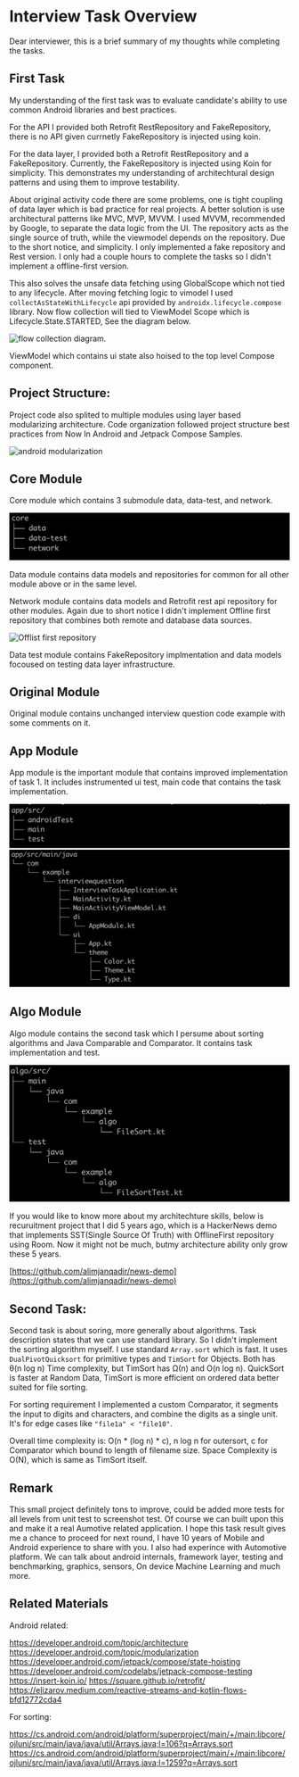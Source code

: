 # Interview Task Overview
Dear interviewer, this is a brief summary of my thoughts while completing the tasks.

## First Task

My understanding of the first task was to evaluate candidate's ability to use common Android libraries and best practices.

For the API I provided both Retrofit RestRepository and FakeRepository, there is no API given currnetly FakeRepository is injected using koin.

For the data layer, I provided both a Retrofit RestRepository and a FakeRepository. Currently, the FakeRepository is injected using Koin for simplicity. This demonstrates my understanding of architechtural design patterns and using them to improve testability. 

About original activity code there are some problems, one is tight coupling of data layer which is bad practice for real projects. A better solution is use architectural patterns like MVC, MVP, MVVM. I used MVVM, recommended by Google, to separate the data logic from the UI. The repository acts as the single source of truth, while the viewmodel depends on the repository. Due to the short notice, and  simplicity. I only implemented a fake repository and Rest version. I only had a couple hours to complete the tasks so I didn't implement a offline-first version.

This also solves the unsafe data fetching using GlobalScope which not tied to any lifecycle. After moving fetching logic to vimodel I used `collectAsStateWithLifecycle` api provided by `androidx.lifecycle.compose` library. Now flow collection will tied to ViewModel Scope which is Lifecycle.State.STARTED, See the diagram below.

![flow collection diagram](https://miro.medium.com/v2/0*_X0J2wnopl_wNEU8).


ViewModel which contains ui state also hoised to the top level Compose component.


## Project Structure:

Project code also splited to multiple modules using layer based modularizing architecture. Code organization followed project structure best practices from Now In Android and Jetpack Compose Samples.

![android modularization](https://developer.android.com/static/topic/modularization/images/1_sample_dep_graph.png)

## Core Module

Core module which contains 3 submodule data, data-test, and network.

![core module](./core-module.png)

Data module contains data models and repositories for common for all other module above or in the same level.

Network module contains data models and Retrofit rest api repository for other modules. Again due to short notice I didn't implement Offline first repository that combines both remote and database data sources.

![Offlist first repository](https://camo.githubusercontent.com/ad3a782d63642c54ca6173652552ff51d2cbfedef163f5573964cf5ad5d32336/68747470733a2f2f646576656c6f7065722e616e64726f69642e676f6f676c652e636e2f746f7069632f6c69627261726965732f6172636869746563747572652f696d616765732f66696e616c2d6172636869746563747572652e706e67)

Data test module contains FakeRepository implmentation and data models focoused on testing data layer infrastructure.

## Original Module

Original module contains unchanged  interview question code example with some comments on it.

## App Module

App module is the important module that contains improved implementation of task 1. It includes instrumented ui test, main code that contains the task implementation.

![app submodules](./app-module.png)
![app mainmodule](./app-module-main-submodule.png)

## Algo Module

Algo module contains the second task which I persume about sorting algorithms and Java Comparable and Comparator. It contains task  implementation and test.

![algo module](./algo-module.png)


If you would like to know more about my architechture skills, below is recuruitment project that I did 5 years ago, which is a HackerNews demo that implements SST(Single Source Of Truth) with OfflineFirst repository using Room. Now it might not be much, butmy architecture ability only grow these 5 years.

[https://github.com/alimjanqadir/news-demo](https://github.com/alimjanqadir/news-demo)


## Second Task:
Second task is about soring, more generally about algorithms. Task description states that we can use standard library. So I didn't implement the sorting algorithm myself. I use standard `Array.sort` which is fast. It uses `DualPivotQuicksort` for primitive types and `TimSort` for Objects. Both has θ(n log n) Time complexity, but TimSort has Ω(n) and O(n log n). QuickSort is faster at Random Data, TimSort is more efficient on ordered data better suited for file sorting. 

For sorting requirement I implemented a custom Comparator, it segments the input to digits and characters, and combine the digits as a single unit. It's for edge cases like `"file1a" < "file10"`.

Overall time complexity is: O(n * (log n) * c), n log n for outersort, c for Comparator which bound to length of filename size. Space Complexity is O(N), which is same as TimSort itself.


## Remark
This small project definitely tons to improve, could be added more tests for all levels from unit test to screenshot test. Of course we can built upon this and make it a real Aumotive related application. I hope this task result gives me a chance to proceed for next round, I have 10 years of Mobile and Android experience to share with you. I also had experince with Automotive platform. We can talk about android internals, framework layer, testing and benchmarking, graphics, sensors, On device Machine Learning and much more.

## Related Materials
Android related:

https://developer.android.com/topic/architecture
https://developer.android.com/topic/modularization
https://developer.android.com/jetpack/compose/state-hoisting
https://developer.android.com/codelabs/jetpack-compose-testing
https://insert-koin.io/
https://square.github.io/retrofit/
https://elizarov.medium.com/reactive-streams-and-kotlin-flows-bfd12772cda4

For sorting:

https://cs.android.com/android/platform/superproject/main/+/main:libcore/ojluni/src/main/java/java/util/Arrays.java;l=106?q=Arrays.sort
https://cs.android.com/android/platform/superproject/main/+/main:libcore/ojluni/src/main/java/java/util/Arrays.java;l=1259?q=Arrays.sort


